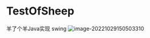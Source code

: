 # TestOfSheep
羊了个羊Java实现 swing
![image-20221029150503310](https://img.251s.top/i/635cd0aa1ab42.webp)
